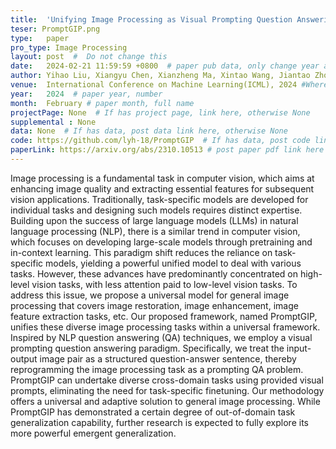 ```yaml
---
title:  'Unifying Image Processing as Visual Prompting Question Answering'  #  Paper title, covered by ''
teser: PromptGIP.png
type:   paper
pro_type: Image Processing
layout: post  #  Do not change this
date:   2024-02-21 11:59:59 +0800  # paper pub data, only change year and month according to this format
author: Yihao Liu, Xiangyu Chen, Xianzheng Ma, Xintao Wang, Jiantao Zhou, Yu Qiao, Chao Dong # authors information
venue:  International Conference on Machine Learning(ICML), 2024 #Where it be, ICCV and CVPR remove IEEE Conference on,
year:   2024  # paper year, number
month:  February # paper month, full name
projectPage: None  # If has project page, link here, otherwise None
supplemental : None
data: None  # If has data, post data link here, otherwise None
code: https://github.com/lyh-18/PromptGIP  # If has data, post code link here, otherwise None
paperLink: https://arxiv.org/abs/2310.10513 # post paper pdf link here
---
```


Image processing is a fundamental task in computer vision, which aims at enhancing image quality and extracting essential features for subsequent vision applications. Traditionally, task-specific models are developed for individual tasks and designing such models requires distinct expertise. Building upon the success of large language models (LLMs) in natural language processing (NLP), there is a similar trend in computer vision, which focuses on developing large-scale models through pretraining and in-context learning. This paradigm shift reduces the reliance on task-specific models, yielding a powerful unified model to deal with various tasks. However, these advances have predominantly concentrated on high-level vision tasks, with less attention paid to low-level vision tasks. To address this issue, we propose a universal model for general image processing that covers image restoration, image enhancement, image feature extraction tasks, etc. Our proposed framework, named PromptGIP, unifies these diverse image processing tasks within a universal framework. Inspired by NLP question answering (QA) techniques, we employ a visual prompting question answering paradigm. Specifically, we treat the input-output image pair as a structured question-answer sentence, thereby reprogramming the image processing task as a prompting QA problem. PromptGIP can undertake diverse cross-domain tasks using provided visual prompts, eliminating the need for task-specific finetuning. Our methodology offers a universal and adaptive solution to general image processing. While PromptGIP has demonstrated a certain degree of out-of-domain task generalization capability, further research is expected to fully explore its more powerful emergent generalization.
